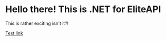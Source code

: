 # Hello there! This is .NET for EliteAPI

This is rather exciting isn't it?!

[Test link](./test.md)